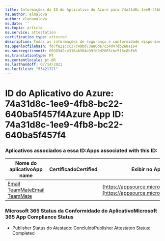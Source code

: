 ```yaml
---
title: Informações da ID do Aplicativo do Azure para 74a31d8c-1ee9-4fb8-bc22-640ba5f457f4
ms.author: elmalova
author: elenamalova
ms.date: ''
ms.topic: article
ms.service: attestation
certification_type: attested
description: Todas as informações de segurança e conformidade disponíveis para 74a31d8c-1ee9-4fb8-bc22-640ba5f457f4.
ms.openlocfilehash: fd7fe21ccc37c49bd73e86de7c34d47db2e8a164
ms.sourcegitcommit: 0098942ce316ab984e09fd9d2063cbc516c8bfb5
ms.translationtype: MT
ms.contentlocale: pt-BR
ms.lasthandoff: 07/14/2021
ms.locfileid: "53421721"
---
```

# <a name="azure-app-id-74a31d8c-1ee9-4fb8-bc22-640ba5f457f4"></a><span data-ttu-id="c42ce-103">ID do Aplicativo do Azure: 74a31d8c-1ee9-4fb8-bc22-640ba5f457f4</span><span class="sxs-lookup"><span data-stu-id="c42ce-103">Azure App ID: 74a31d8c-1ee9-4fb8-bc22-640ba5f457f4</span></span>


### <a name="apps-associated-with-this-id"></a><span data-ttu-id="c42ce-104">Aplicativos associados a essa ID:</span><span class="sxs-lookup"><span data-stu-id="c42ce-104">Apps associated with this ID:</span></span>
| <span data-ttu-id="c42ce-105">**Nome do aplicativo**</span><span class="sxs-lookup"><span data-stu-id="c42ce-105">**App name**</span></span> | <span data-ttu-id="c42ce-106">**Certificado**</span><span class="sxs-lookup"><span data-stu-id="c42ce-106">**Certified**</span></span> | <span data-ttu-id="c42ce-107">**Exibir no AppSource**</span><span class="sxs-lookup"><span data-stu-id="c42ce-107">**View in AppSource**</span></span> |
|-|-|-|
| [<span data-ttu-id="c42ce-108">Email TeamMate</span><span class="sxs-lookup"><span data-stu-id="c42ce-108">Email TeamMate</span></span>](https://docs.microsoft.com/en-us/microsoft-365-app-certification/forward/WA200002338) |  | [https://appsource.microsoft.com/product/office/WA200002338](https://appsource.microsoft.com/product/office/WA200002338) |

### <a name="microsoft-365-app-compliance-status"></a><span data-ttu-id="c42ce-109">Microsoft 365 Status da Conformidade do Aplicativo</span><span class="sxs-lookup"><span data-stu-id="c42ce-109">Microsoft 365 App Compliance Status</span></span>
- <span data-ttu-id="c42ce-110">Publisher Status do Atestado: Concluído</span><span class="sxs-lookup"><span data-stu-id="c42ce-110">Publisher Attestaton Status: Completed</span></span>
